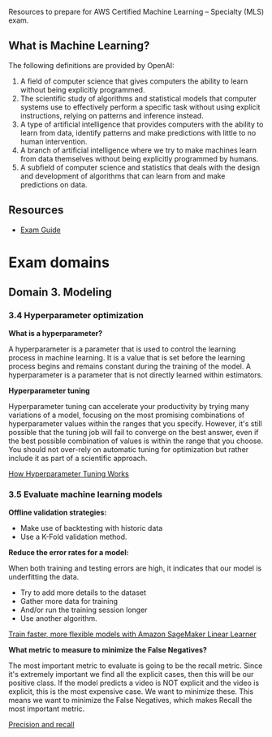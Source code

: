 Resources to prepare for AWS Certified Machine Learning – Specialty (MLS) exam.

## What is Machine Learning?

The following definitions are provided by OpenAI:

1. A field of computer science that gives computers the ability to learn without being explicitly programmed.
2. The scientific study of algorithms and statistical models that computer systems use to effectively perform a specific task without using explicit instructions, relying on patterns and inference instead.
3. A type of artificial intelligence that provides computers with the ability to learn from data, identify patterns and make predictions with little to no human intervention.
4. A branch of artificial intelligence where we try to make machines learn from data themselves without being explicitly programmed by humans.
5. A subfield of computer science and statistics that deals with the design and development of algorithms that can learn from and make predictions on data.


## Resources
* [Exam Guide](https://d1.awsstatic.com/training-and-certification/docs-ml/AWS-Certified-Machine-Learning-Specialty_Exam-Guide.pdf)

# Exam domains



## Domain 3. Modeling

### 3.4 Hyperparameter optimization
**What is a hyperparameter?**

A hyperparameter is a parameter that is used to control the learning process in machine learning. It is a value that is set before the learning process begins and remains constant during the training of the model. A hyperparameter is a parameter that is not directly learned within estimators.

**Hyperparameter tuning**

Hyperparameter tuning can accelerate your productivity by trying many variations of a model, focusing on the most promising combinations of hyperparameter values within the ranges that you specify. However, it's still possible that the tuning job will fail to converge on the best answer, even if the best possible combination of values is within the range that you choose. You should not over-rely on automatic tuning for optimization but rather include it as part of a scientific approach.

[How Hyperparameter Tuning Works](https://docs.aws.amazon.com/sagemaker/latest/dg/automatic-model-tuning-how-it-works.html)

### 3.5 Evaluate machine learning models

**Offline validation strategies:**

- Make use of backtesting with historic data
- Use a K-Fold validation method.

**Reduce the error rates for a model:**

When both training and testing errors are high, it indicates that our model is underfitting the data.
- Try to add more details to the dataset
- Gather more data for training 
- And/or run the training session longer
- Use another algorithm.

[Train faster, more flexible models with Amazon SageMaker Linear Learner](https://aws.amazon.com/blogs/machine-learning/train-faster-more-flexible-models-with-amazon-sagemaker-linear-learner/)

**What metric to measure to minimize the False Negatives?**

The most important metric to evaluate is going to be the recall metric. Since it's extremely important we find all the explicit cases, then this will be our positive class. If the model predicts a video is NOT explicit and the video is explicit, this is the most expensive case. We want to minimize these. This means we want to minimize the False Negatives, which makes Recall the most important metric. 

[Precision and recall](https://en.wikipedia.org/wiki/Precision_and_recall)






